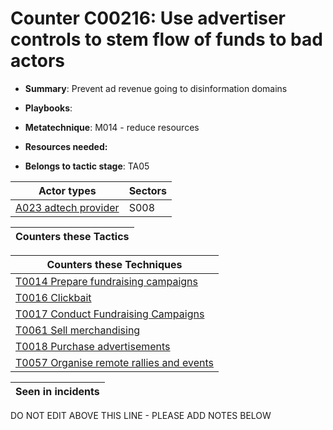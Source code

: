# Counter C00216: Use advertiser controls to stem flow of funds to bad actors

* **Summary**: Prevent ad revenue going to disinformation domains

* **Playbooks**: 

* **Metatechnique**: M014 - reduce resources

* **Resources needed:** 

* **Belongs to tactic stage**: TA05


| Actor types | Sectors |
| ----------- | ------- |
| [A023 adtech provider](../generated_pages/actortypes/A023.md) | S008 |



| Counters these Tactics |
| ---------------------- |



| Counters these Techniques |
| ------------------------- |
| [T0014 Prepare fundraising campaigns](../generated_pages/techniques/T0014.md) |
| [T0016 Clickbait](../generated_pages/techniques/T0016.md) |
| [T0017 Conduct Fundraising Campaigns](../generated_pages/techniques/T0017.md) |
| [T0061 Sell merchandising](../generated_pages/techniques/T0061.md) |
| [T0018 Purchase advertisements](../generated_pages/techniques/T0018.md) |
| [T0057 Organise remote rallies and events](../generated_pages/techniques/T0057.md) |



| Seen in incidents |
| ----------------- |


DO NOT EDIT ABOVE THIS LINE - PLEASE ADD NOTES BELOW